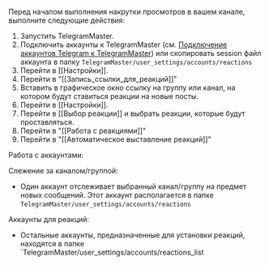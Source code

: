 
Перед началом выполнения накрутки просмотров в вашем канале, выполните следующие действия:

1. Запустить TelegramMaster.
2. Подключить аккаунты к TelegramMaster (см. [Подключение аккаунтов Telegram к TelegramMaster](https://github.com/pyadrus/telegram_bot_smm/blob/01e9bda9119a011329e9099f7fc5004c455a0ae6/docs/%D0%9F%D0%BE%D0%B4%D0%BA%D0%BB%D1%8E%D1%87%D0%B5%D0%BD%D0%B8%D0%B5_%D0%B0%D0%BA%D0%BA%D0%B0%D1%83%D0%BD%D1%82%D0%BE%D0%B2/%D0%9F%D0%BE%D0%B4%D0%BA%D0%BB%D1%8E%D1%87%D0%B5%D0%BD%D0%B8%D0%B5_%D0%B0%D0%BA%D0%BA%D0%B0%D1%83%D0%BD%D1%82%D0%BE%D0%B2.md)) или скопировать session файл аккаунта в папку `TelegramMaster/user_settings/accounts/reactions`
3. Перейти в [[Настройки]].
4. Перейти в "[[Запись_ссылки_для_реакций]]"
5. Вставить в графическое окно ссылку на группу или канал, на котором будут ставиться реакции на новые посты.
6. Перейти в [[Настройки]].
7. Перейти в [[Выбор реакции]] и выбрать реакции, которые будут проставляться. 
8. Перейти в "[[Работа с реакциями]]"
9. Перейти в "[[Автоматическое выставление реакций]]"

Работа с аккаунтами:  

Слежение за каналом/группой:
- Один аккаунт отслеживает выбранный канал/группу на предмет новых сообщений. Этот аккаунт располагается в папке `TelegramMaster/user_settings/accounts/reactions`

Аккаунты для реакций:
- Остальные аккаунты, предназначенные для установки реакций, находятся в папке `TelegramMaster/user_settings/accounts/reactions_list
